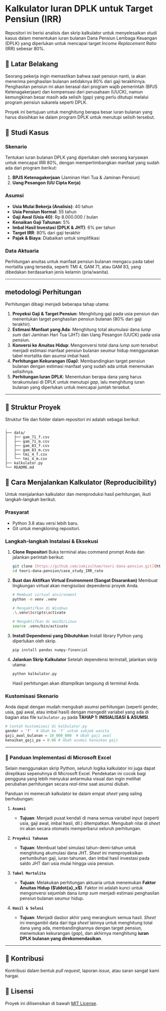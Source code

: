 # Kalkulator Iuran DPLK untuk Target Pensiun (IRR)

Repositori ini berisi analisis dan skrip kalkulator untuk menyelesaikan studi kasus dalam menentukan iuran bulanan Dana Pensiun Lembaga Keuangan (DPLK) yang diperlukan untuk mencapai target *Income Replacement Ratio* (IRR) sebesar 80%.

## 🎯 Latar Belakang

Seorang pekerja ingin memastikan bahwa saat pensiun nanti, ia akan menerima penghasilan bulanan setidaknya 80% dari gaji terakhirnya. Penghasilan pensiun ini akan berasal dari program wajib pemerintah (BPJS Ketenagakerjaan) dan kompensasi dari perusahaan (UUCK), namun kemungkinan besar masih ada selisih (gap) yang perlu ditutupi melalui program pensiun sukarela seperti DPLK.

Proyek ini bertujuan untuk menghitung berapa besar iuran bulanan yang harus disisihkan ke dalam program DPLK untuk menutupi selisih tersebut.

## 📝 Studi Kasus

### Skenario
Tentukan iuran bulanan DPLK yang diperlukan oleh seorang karyawan untuk mencapai IRR 80%, dengan mempertimbangkan manfaat yang sudah ada dari program berikut:
1.  **BPJS Ketenagakerjaan** (Jaminan Hari Tua & Jaminan Pensiun)
2.  **Uang Pesangon (UU Cipta Kerja)**

### Asumsi
-   **Usia Mulai Bekerja (Analisis)**: 40 tahun
-   **Usia Pensiun Normal**: 55 tahun
-   **Gaji Awal (Usia 40)**: Rp 8.000.000 / bulan
-   **Kenaikan Gaji Tahunan**: 5%
-   **Imbal Hasil Investasi (DPLK & JHT)**: 6% per tahun
-   **Target IRR**: 80% dari gaji terakhir
-   **Pajak & Biaya**: Diabaikan untuk simplifikasi

### Data Aktuaria
Perhitungan anuitas untuk manfaat pensiun bulanan mengacu pada tabel mortalita yang tersedia, seperti TMI 4, GAM 71, atau GAM 83, yang dibedakan berdasarkan jenis kelamin (pria/wanita).

---

##  metodologi Perhitungan

Perhitungan dibagi menjadi beberapa tahap utama:
1.  **Proyeksi Gaji & Target Pensiun**: Menghitung gaji pada usia pensiun dan menentukan target penghasilan pensiun bulanan (80% dari gaji terakhir).
2.  **Estimasi Manfaat yang Ada**: Menghitung total akumulasi dana *lump sum* dari Jaminan Hari Tua (JHT) dan Uang Pesangon (UUCK) pada usia pensiun.
3.  **Konversi ke Anuitas Hidup**: Mengonversi total dana *lump sum* tersebut menjadi estimasi manfaat pensiun bulanan seumur hidup menggunakan tabel mortalita dan asumsi imbal hasil.
4.  **Perhitungan Kekurangan (Gap)**: Membandingkan target pensiun bulanan dengan estimasi manfaat yang sudah ada untuk menemukan selisihnya.
5.  **Perhitungan Iuran DPLK**: Menentukan berapa dana yang harus terakumulasi di DPLK untuk menutupi *gap*, lalu menghitung iuran bulanan yang diperlukan untuk mencapai jumlah tersebut.

---

## 📂 Struktur Proyek

Struktur file dan folder dalam repositori ini adalah sebagai berikut:

```
.
├── data/
│   ├── gam_71_f.csv
│   ├── gam_71_m.csv
│   ├── gam_83_f.csv
│   ├── gam_83_m.csv
│   ├── tmi_4_f.csv
│   └── tmi_4_m.csv
├── kalkulator.py
└── README.md
```

## 🚀 Cara Menjalankan Kalkulator (Reproducibility)

Untuk menjalankan kalkulator dan mereproduksi hasil perhitungan, ikuti langkah-langkah berikut.

### Prasyarat
-   Python 3.8 atau versi lebih baru.
-   Git untuk mengkloning repositori.

### Langkah-langkah Instalasi & Eksekusi

1.  **Clone Repositori**
    Buka terminal atau command prompt Anda dan jalankan perintah berikut:
    ```bash
    git clone [https://github.com/zakizulham/teori-dana-pensiun.git](https://github.com/zakizulham/teori-dana-pensiun.git)
    cd teori-dana-pensiun/case_study_IRR_rate
    ```

2.  **Buat dan Aktifkan Virtual Environment (Sangat Disarankan)**
    Membuat lingkungan virtual akan mengisolasi dependensi proyek Anda.
    ```bash
    # Membuat virtual environment
    python -m venv .venv

    # Mengaktifkan di Windows
    .\.venv\Scripts\activate

    # Mengaktifkan di macOS/Linux
    source .venv/bin/activate
    ```

3.  **Install Dependensi yang Dibutuhkan**
    Install library Python yang diperlukan oleh skrip.
    ```bash
    pip install pandas numpy-financial
    ```

4.  **Jalankan Skrip Kalkulator**
    Setelah dependensi terinstall, jalankan skrip utama:
    ```bash
    python kalkulator.py
    ```
    Hasil perhitungan akan ditampilkan langsung di terminal Anda.

### Kustomisasi Skenario
Anda dapat dengan mudah mengubah asumsi perhitungan (seperti gender, usia, gaji awal, atau imbal hasil) dengan mengedit variabel yang ada di bagian atas file `kalkulator.py` pada **TAHAP 1: INISIALISASI & ASUMSI**.

```python
# Contoh kustomisasi di kalkulator.py
gender = 'f'  # Ubah ke 'f' untuk subjek wanita
gaji_awal_bulanan = 10_000_000  # Ubah gaji awal
kenaikan_gaji_pa = 0.06 # Ubah asumsi kenaikan gaji
```

---

### 📄 Panduan Implementasi di Microsoft Excel

Selain menggunakan skrip Python, seluruh logika kalkulator ini juga dapat direplikasi sepenuhnya di Microsoft Excel. Pendekatan ini cocok bagi pengguna yang lebih menyukai antarmuka visual dan ingin melihat perubahan perhitungan secara *real-time* saat asumsi diubah.

Panduan ini memecah kalkulator ke dalam empat *sheet* yang saling berhubungan:

1.  **`Asumsi`**
    -   **Tujuan**: Menjadi pusat kendali di mana semua variabel input (seperti usia, gaji awal, imbal hasil, dll.) ditempatkan. Mengubah nilai di *sheet* ini akan secara otomatis memperbarui seluruh perhitungan.

2.  **`Proyeksi Tahunan`**
    -   **Tujuan**: Membuat tabel simulasi tahun-demi-tahun untuk menghitung akumulasi dana JHT. *Sheet* ini memproyeksikan pertumbuhan gaji, iuran tahunan, dan imbal hasil investasi pada saldo JHT dari usia mulai hingga usia pensiun.

3.  **`Tabel Mortalita`**
    -   **Tujuan**: Melakukan perhitungan aktuaria untuk menemukan **Faktor Anuitas Hidup ($\ddot{a}_x$)**. Faktor ini adalah kunci untuk mengonversi sejumlah dana *lump sum* menjadi estimasi penghasilan pensiun bulanan seumur hidup.

4.  **`Hasil & Solusi`**
    -   **Tujuan**: Menjadi dasbor akhir yang merangkum semua hasil. *Sheet* ini mengambil data dari tiga *sheet* lainnya untuk menghitung total dana yang ada, membandingkannya dengan target pensiun, menemukan kekurangan (*gap*), dan akhirnya menghitung **iuran DPLK bulanan yang direkomendasikan**.

---

## 🤝 Kontribusi

Kontribusi dalam bentuk *pull request*, laporan *issue*, atau saran sangat kami hargai.

## 📜 Lisensi

Proyek ini dilisensikan di bawah [MIT License](LICENSE).